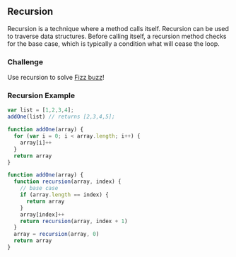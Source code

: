 ## Recursion

Recursion is a technique where a method calls itself. Recursion can be used to traverse data structures. Before calling itself, a recursion method checks for the base case, which is typically a condition what will cease the loop.

### Challenge

Use recursion to solve [Fizz buzz](https://en.wikipedia.org/wiki/Fizz_buzz)!

### Recursion Example

```js
var list = [1,2,3,4];
addOne(list) // returns [2,3,4,5];

function addOne(array) {
  for (var i = 0; i < array.length; i++) {
    array[i]++
  }
  return array
}

function addOne(array) {
  function recursion(array, index) {
    // base case
    if (array.length == index) {
      return array
    }
    array[index]++
    return recursion(array, index + 1)
  }
  array = recursion(array, 0)
  return array
}
```
